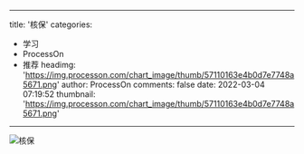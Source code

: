 
---
title: '核保'
categories: 
 - 学习
 - ProcessOn
 - 推荐
headimg: 'https://img.processon.com/chart_image/thumb/57110163e4b0d7e7748a5671.png'
author: ProcessOn
comments: false
date: 2022-03-04 07:19:52
thumbnail: 'https://img.processon.com/chart_image/thumb/57110163e4b0d7e7748a5671.png'
---

<div>   
<img class="thumb" alt="核保" src="https://img.processon.com/chart_image/thumb/57110163e4b0d7e7748a5671.png" referrerpolicy="no-referrer">
<p></p>  
</div>
            